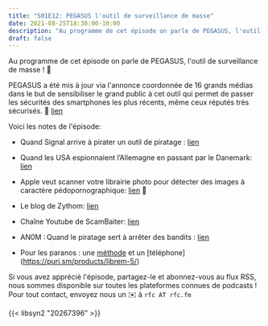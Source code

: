 ```yaml
---
title: "S01E12: PEGASUS l'outil de surveillance de masse"
date: 2021-08-25T18:30:00-10:00
description: "Au programme de cet épisode on parle de PEGASUS, l'outil de surveillance de masse ! 🔬"
draft: false
---
```

Au programme de cet épisode on parle de PEGASUS, l'outil de surveillance de masse ! 🔬

PEGASUS a été mis à jour via l'annonce coordonnée de 16 grands médias dans le but de sensibiliser le grand public à cet outil qui permet de passer les sécurités des smartphones les plus récents, même ceux réputés très sécurisés. 📱
[lien](https://www.01net.com/actualites/comment-pegasus-arrive-t-il-a-pirater-autant-de-smartphones-si-facilement-2046602.html)

Voici les notes de l'épisode:

* Quand Signal arrive à pirater un outil de piratage : [lien](https://signal.org/blog/cellebrite-vulnerabilities/)

* Quand les USA espionnaient l’Allemagne en passant par le Danemark: [lien](https://edition.cnn.com/2021/05/31/europe/denmark-us-nsa-merkel-spying-intl/index.html)

* Apple veut scanner votre librairie photo pour détecter des images à caractère pédopornographique: [lien](https://www.inc.com/jason-aten/apples-decision-to-scan-your-photo-library-isnt-a-privacy-problem-its-much-worse.html) 🔞

* Le blog de Zythom: [lien](https://zythom.fr)

* Chaîne Youtube de ScamBaiter: [lien](https://www.youtube.com/channel/UCV_w9-UYod7bPbazMW7Zp4A)

* AN0M : Quand le piratage sert à arrêter des bandits : [lien](https://www.francetvinfo.fr/internet/securite-sur-internet/cyberattaques/police-un-coup-monte-contre-le-crime-organise_4656079.html)

* Pour les paranos : une [méthode](https://www.mitnicksecurity.com/the-art-of-invisibility-mitnick-security) et un [téléphone] (https://puri.sm/products/librem-5/)

Si vous avez apprécié l'épisode, partagez-le et abonnez-vous au flux RSS, nous sommes disponible sur toutes les plateformes connues de podcasts !
Pour tout contact, envoyez nous un ✉️  à `rfc AT rfc.fm`

{{< libsyn2 "20267396" >}}
